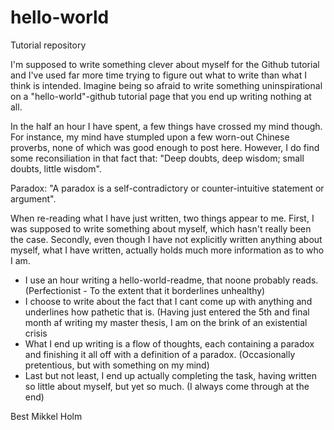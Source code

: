 # hello-world
Tutorial repository

I'm supposed to write something clever about myself for the Github tutorial and I've used far more time
trying to figure out what to write than what I think is intended. Imagine being so afraid to write something
uninspirational on a "hello-world"-github tutorial page that you end up writing nothing at all. 

In the half an hour I have spent, a few things have crossed my mind though. For instance, my mind have stumpled
upon a few worn-out Chinese proverbs, none of which was good enough to post here. However, I do find some 
reconsiliation in that fact that: "Deep doubts, deep wisdom; small doubts, little wisdom".

Paradox: "A paradox is a self-contradictory or counter-intuitive statement or argument".

When re-reading what I have just written, two things appear to me. First, I was supposed to write something about 
myself, which hasn't really been the case. Secondly, even though I have not explicitly written anything about
myself, what I have written, actually holds much more information as to who I am. 

  - I use an hour writing a hello-world-readme, that noone probably reads. (Perfectionist - To the extent that it
  borderlines unhealthy)
  - I choose to write about the fact that I cant come up with anything and underlines how pathetic that is. (Having
  just entered the 5th and final month af writing my master thesis, I am on the brink of an existential crisis
  - What I end up writing is a flow of thoughts, each containing a paradox and finishing it all off with a 
  definition of a paradox. (Occasionally pretentious, but with something on my mind)
  - Last but not least, I end up actually completing the task, having written so little about myself, but yet so 
  much. (I always come through at the end)

Best
Mikkel Holm
  
 






